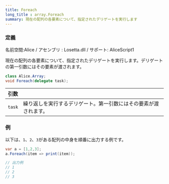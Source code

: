 ```yaml
---
title: Foreach
long_title : array.Foreach
summary: 現在の配列の各要素について、指定されたデリゲートを実行します
---
```

### 定義
名前空間:Alice / アセンブリ : Losetta.dll / サポート: AliceScript1

現在の配列の各要素について、指定されたデリゲートを実行します。デリゲートの第一引数にはその要素が渡されます。

```cs title="AliceScript"
class Alice.Array;
void Foreach(delegate task);
```

|引数| |
|-|-|
|`task`|繰り返しを実行するデリゲート。第一引数にはその要素が渡されます。|

### 例
以下は、`1`、`2`、`3`がある配列の中身を順番に出力する例です。

```cs title="AliceScript"
var a = [1,2,3];
a.Foreach(item => print(item));

// 出力例
// 1
// 2
// 3
```